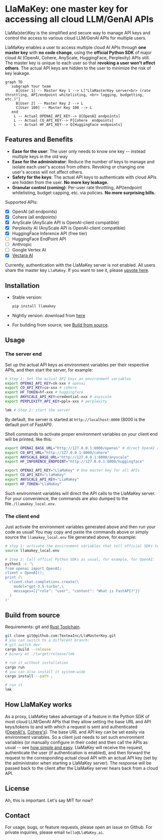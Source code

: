 # LlaMaKey: one master key for accessing all cloud LLM/GenAI APIs

LlaMa(ster)Key is the simplified and secure way to manage API keys and control the access to various cloud LLM/GenAI APIs for multiple users.

LlaMaKey enables a user to access multiple cloud AI APIs through **one master key** with **no code change**, using the **official Python SDK** of major cloud AI (OpenAI, Cohere, AnyScale, HuggingFace, Perplexity) APIs still. The master key is unique to each user so that **revoking a user won't affect others**. The actual API keys are hidden to the user to minimize the risk of key leakage.

```mermaid
graph TD
   subgraph Your team
     A[User 1] -- Master Key 1 --> L["LlaMasterKey server<br> (rate throttling, API/endpoint whitelisting, <br> logging, budgetting, etc.)"]
     B[User 2] -- Master Key 2 --> L
     C[User 100] -- Master Key 100 --> L
   end
    L -- Actual OPENAI_API_KEY--> O[OpenAI endpoints]
    L -- Actual CO_API_KEY--> P[Cohere  endpoints]
    L -- Actual HF_API_KEY--> Q[HuggingFace endpoints]
```

## Features and Benefits

* **Ease for the user**: The user only needs to know one key -- instead multiple keys in the old way
* **Ease for the administrator**: Reduce the number of keys to manage and isolate each user's access from others. Revoking or changing one user's access will not affect others.
* **Safety for the keys**: The actual API keys to authenticate with cloud APIs are hidden from the user. **No more key leakage.**
* **Granular control (coming)**: Per-user rate throttling, API/endpoint whitelisting, budget capping, etc. via policies. **No more surprising bills.**

Supported APIs:

* [x] OpenAI (all endpoints)
* [x] Cohere (all endpoints)
* [x] AnyScale (AnyScale API is OpenAI-client compatible)
* [x] Perplexity AI (AnyScale API is OpenAI-client compatible)
* [x] HuggingFace Inference API (free tier)
* [ ] HuggingFace EndPoint API
* [ ] Anthropic
* [ ] Google Vertex AI
* [x] [Vectara AI](https://vectara.com/)

Currently, authentication with the LlaMaKey server is not enabled. All users share the master key `LlaMaKey`. If you want to see it, please [upvote here](https://github.com/TexteaInc/LlaMasterKey/issues/6).

## Installation

* Stable version:

  ```bash
  pip install llamakey
  ```

* Nightly version: download from [here](https://github.com/TexteaInc/LlaMasterKey/releases/tag/nightly)
* For building from source, see [Build from source](#build-from-source).

## Usage

### The server end

Set up the actual API keys as environment variables per their respective APIs, and then start the server, for example:

```bash
# Step 1: Set the actual API keys as environment variables
export OPENAI_API_KEY=sk-xxx # openai
export CO_API_KEY=co-xxx # cohere
export HF_TOKEN=hf-xxx # huggingface
export ANYSCALE_API_KEY=credential-xxx # anyscale
export PERPLEXITY_API_KEY=pplx-xxx # perplexity

lmk # Step 2: start the server
```

By default, the server is started at `http://localhost:8000` (8000 is the default port of FastAPI).

Shell commands to activate proper environment variables on your client end will be printed, like this:

```bash
export OPENAI_BASE_URL="http://127.0.0.1:8000/openai" # direct OpenAI calls to the LlaMaKey server
export CO_API_URL="http://127.0.0.1:8000/cohere"
export ANYSCALE_BASE_URL="http://127.0.0.1:8000/anyscale"
export HF_INFERENCE_ENDPOINT="http://127.0.0.1:8000/huggingface"

export OPENAI_API_KEY="LlaMaKey" # One master key for all APIs
export CO_API_KEY="LlaMaKey"
export ANYSCALE_API_KEY="LlaMaKey"
export HF_TOKEN="LlaMaKey"
```

Such environment variables will direct the API calls to the LlaMaKey server. For your convenience, the commands are also dumped to the file`./llamakey_local.env`.

### The client end

Just activate the environment variables generated above and then run your code as usual!
You may copy and paste the commands above or simply source the `llamakey_local.env` file generated above, for example:

```bash
# step 1: activate the environment variables that tell official SDKs to make requests to LlaMaKey server
source llamakey_local.env

# Step 2: Call offical Python SDKs as usual, for example, for OpenAI:
python3 -c '\
from openai import OpenAI;
client = OpenAI();
print (\
  client.chat.completions.create(\
    model="gpt-3.5-turbo",\
    messages=[{"role": "user", "content": "What is FastAPI?"}]
  )
)'
```

## Build from source

Requirements: git and  [Rust Toolchain](https://www.rust-lang.org/tools/install).

```bash
git clone git@github.com:TexteaInc/LlaMasterKey.git
# you can switch to a different branch:
# git switch dev
cargo build --release
# binary at ./target/release/lmk

# run it without installation
cargo run
# you can also install it system-wide
cargo install --path .

# run it
lmk
```

## How LlaMaKey works

As a proxy, LlaMaKey takes advantage of a feature in the Python SDK of most cloud LLM/GenAI APIs that they allow setting the base URL and API keys/tokens to and with which a request is sent and authenticated ([OpenAI's](https://github.com/openai/openai-python/blob/d231d1fa783967c1d3a1db3ba1b52647fff148ac/src/openai/_client.py#L95-L108), [Cohere's](https://github.com/cohere-ai/cohere-python/blob/6e035811ecbf33744a5618946371e0e548eb2e73/cohere/client.py#L86-L87)). The base URL and API key can be set easily via environment variables. So a client just needs to set such environment variables (or manually configure in their code) and then call the APIs as usual -- see [how simple and easy](#the-client-end). LlaMaKey will receive the request, authenticate the user (if authentication is enabled), and then forward the request to the corresponding actual cloud API with an actual API key (set by the administrator when starting a LlaMaKey server). The response will be passed back to the client after the LlaMaKey server hears back from a cloud API.

## License

Ah, this is important. Let's say MIT for now?

## Contact

For usage, bugs, or feature requests, please open an issue on Github. For private inquiries, please email `hello@LlaMaKey.ai`.

